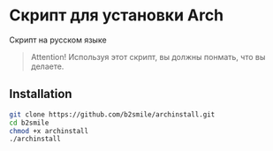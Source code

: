 # Скрипт для установки Arch

Скрипт на русском языке

> Attention! Используя этот скрипт, вы должны понмать, что вы делаете.

## Installation
```sh
git clone https://github.com/b2smile/archinstall.git
cd b2smile
chmod +x archinstall
./archinstall
```
